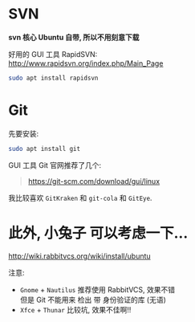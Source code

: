 # SVN
**svn 核心 Ubuntu 自带, 所以不用刻意下载**  

好用的 GUI 工具 RapidSVN:  
http://www.rapidsvn.org/index.php/Main_Page  
``` bash
sudo apt install rapidsvn
``` 

# Git
先要安装:
``` bash
sudo apt install git
```

GUI 工具 Git 官网推荐了几个:  
> https://git-scm.com/download/gui/linux

我比较喜欢 `GitKraken` 和 `git-cola` 和 `GitEye`.

# 此外, 小兔子 可以考虑一下...
http://wiki.rabbitvcs.org/wiki/install/ubuntu  

注意:  
- `Gnome` + `Nautilus` 推荐使用 RabbitVCS, 效果不错  
  但是 Git 不能用来 检出 带 身份验证的库 (无语)
- `Xfce` + `Thunar` 比较坑, 效果不佳啊!!
